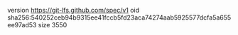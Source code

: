 version https://git-lfs.github.com/spec/v1
oid sha256:540252ceb94b9315ee41fccb5fd23aca74274aab5925577dcfa5a655ee97ad53
size 3550
